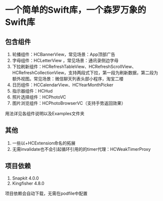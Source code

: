 # 一个简单的Swift库，一个森罗万象的Swift库
## 包含组件
1. 轮播组件：HCBannerView，常见场景：App顶部广告
2. 字母组件：HCLetterView ，常见场景：通讯录侧边字母
3. 下拉刷新组件：HCRefreshTableView、HCRefreshScrollView、HCRefreshCollectionView，支持两段式下拉，第一段为刷新数据，第二段为额外视图。常见场景：微信聊天列表头部小程序，淘宝二楼
4. 日历组件：HCCalendarView、HCYearMonthPicker
5. 指示器组件：HCHud
6. 照片选择组件：HCPhotoVC
7. 图片浏览组件：HCPhotoBrowserVC（支持手势返回效果）
 
用法详见各组件说明以及Examples文件夹

## 其他
1. 一些以+HCExtension命名的拓展
2. 无需invalidate也不会引起循环引用的的timer代理：HCWeakTimerProxy

## 项目依赖
1. Snapkit 4.0.0
2. Kingfisher 4.8.0

项目依赖会自动下载，无需在podfile中配置
